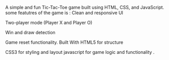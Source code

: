 A simple and fun Tic-Tac-Toe game built using HTML, CSS, and JavaScript.
some featutres of the game is :
Clean and responsive UI

Two-player mode (Player X and Player O)

Win and draw detection

Game reset functionality.
Built With
HTML5 for structure

CSS3 for styling and layout
javascript for game logic and functionality .
